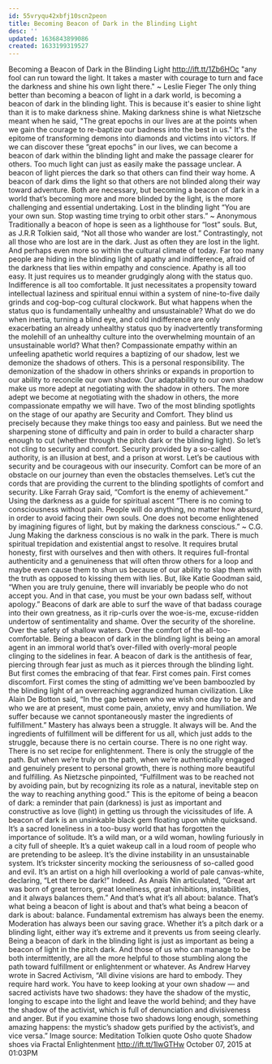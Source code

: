 ```yaml
---
id: 55vryqu42xbfj10scn2peon
title: Becoming Beacon of Dark in the Blinding Light
desc: ''
updated: 1636843899086
created: 1633199319527
---
```


Becoming a Beacon of Dark in the Blinding Light
http://ift.tt/1Zb6HOc
"any fool can run toward the light. It takes a master with courage to turn and face the darkness and shine his own light there." ~ Leslie Fieger The only thing better than becoming a beacon of light in a dark world, is becoming a beacon of dark in the blinding light. This is because it's easier to shine light than it is to make darkness shine. Making darkness shine is what Nietzsche meant when he said, "The great epochs in our lives are at the points when we gain the courage to re-baptize our badness into the best in us." It's the epitome of transforming demons into diamonds and victims into victors. If we can discover these “great epochs” in our lives, we can become a beacon of dark within the blinding light and make the passage clearer for others. Too much light can just as easily make the passage unclear. A beacon of light pierces the dark so that others can find their way home. A beacon of dark dims the light so that others are not blinded along their way toward adventure. Both are necessary, but becoming a beacon of dark in a world that’s becoming more and more blinded by the light, is the more challenging and essential undertaking. Lost in the blinding light “You are your own sun. Stop wasting time trying to orbit other stars.” ~ Anonymous Traditionally a beacon of hope is seen as a lighthouse for “lost” souls. But, as J.R.R Tolkien said, “Not all those who wander are lost.” Contrastingly, not all those who are lost are in the dark. Just as often they are lost in the light. And perhaps even more so within the cultural climate of today. Far too many people are hiding in the blinding light of apathy and indifference, afraid of the darkness that lies within empathy and conscience. Apathy is all too easy. It just requires us to meander grudgingly along with the status quo. Indifference is all too comfortable. It just necessitates a propensity toward intellectual laziness and spiritual ennui within a system of nine-to-five daily grinds and cog-bop-cog cultural clockwork. But what happens when the status quo is fundamentally unhealthy and unsustainable? What do we do when inertia, turning a blind eye, and cold indifference are only exacerbating an already unhealthy status quo by inadvertently transforming the molehill of an unhealthy culture into the overwhelming mountain of an unsustainable world? What then? Compassionate empathy within an unfeeling apathetic world requires a baptizing of our shadow, lest we demonize the shadows of others. This is a personal responsibility. The demonization of the shadow in others shrinks or expands in proportion to our ability to reconcile our own shadow. Our adaptability to our own shadow make us more adept at negotiating with the shadow in others. The more adept we become at negotiating with the shadow in others, the more compassionate empathy we will have. Two of the most blinding spotlights on the stage of our apathy are Security and Comfort. They blind us precisely because they make things too easy and painless. But we need the sharpening stone of difficulty and pain in order to build a character sharp enough to cut (whether through the pitch dark or the blinding light). So let’s not cling to security and comfort. Security provided by a so-called authority, is an illusion at best, and a prison at worst. Let’s be cautious with security and be courageous with our insecurity. Comfort can be more of an obstacle on our journey than even the obstacles themselves. Let’s cut the cords that are providing the current to the blinding spotlights of comfort and security. Like Farrah Gray said, “Comfort is the enemy of achievement.” Using the darkness as a guide for spiritual ascent “There is no coming to consciousness without pain. People will do anything, no matter how absurd, in order to avoid facing their own souls. One does not become enlightened by imagining figures of light, but by making the darkness conscious.” ~ C.G. Jung Making the darkness conscious is no walk in the park. There is much spiritual trepidation and existential angst to resolve. It requires brutal honesty, first with ourselves and then with others. It requires full-frontal authenticity and a genuineness that will often throw others for a loop and maybe even cause them to shun us because of our ability to slap them with the truth as opposed to kissing them with lies. But, like Katie Goodman said, “When you are truly genuine, there will invariably be people who do not accept you. And in that case, you must be your own badass self, without apology.” Beacons of dark are able to surf the wave of that badass courage into their own greatness, as it rip-curls over the woe-is-me, excuse-ridden undertow of sentimentality and shame. Over the security of the shoreline. Over the safety of shallow waters. Over the comfort of the all-too-comfortable. Being a beacon of dark in the blinding light is being an amoral agent in an immoral world that’s over-filled with overly-moral people clinging to the sidelines in fear. A beacon of dark is the antithesis of fear, piercing through fear just as much as it pierces through the blinding light. But first comes the embracing of that fear. First comes pain. First comes discomfort. First comes the sting of admitting we’ve been bamboozled by the blinding light of an overreaching aggrandized human civilization. Like Alain De Botton said, “In the gap between who we wish one day to be and who we are at present, must come pain, anxiety, envy and humiliation. We suffer because we cannot spontaneously master the ingredients of fulfillment.” Mastery has always been a struggle. It always will be. And the ingredients of fulfillment will be different for us all, which just adds to the struggle, because there is no certain course. There is no one right way. There is no set recipe for enlightenment. There is only the struggle of the path. But when we’re truly on the path, when we’re authentically engaged and genuinely present to personal growth, there is nothing more beautiful and fulfilling. As Nietzsche pinpointed, “Fulfillment was to be reached not by avoiding pain, but by recognizing its role as a natural, inevitable step on the way to reaching anything good.” This is the epitome of being a beacon of dark: a reminder that pain (darkness) is just as important and constructive as love (light) in getting us through the vicissitudes of life. A beacon of dark is an unsinkable black gem floating upon white quicksand. It’s a sacred loneliness in a too-busy world that has forgotten the importance of solitude. It’s a wild man, or a wild woman, howling furiously in a city full of sheeple. It’s a quiet wakeup call in a loud room of people who are pretending to be asleep. It’s the divine instability in an unsustainable system. It’s trickster sincerity mocking the seriousness of so-called good and evil. It’s an artist on a high hill overlooking a world of pale canvas-white, declaring, “Let there be dark!” Indeed. As Anaïs Nin articulated, “Great art was born of great terrors, great loneliness, great inhibitions, instabilities, and it always balances them.” And that’s what it’s all about: balance. That’s what being a beacon of light is about and that’s what being a beacon of dark is about: balance. Fundamental extremism has always been the enemy. Moderation has always been our saving grace. Whether it’s a pitch dark or a blinding light, either way it’s extreme and it prevents us from seeing clearly. Being a beacon of dark in the blinding light is just as important as being a beacon of light in the pitch dark. And those of us who can manage to be both intermittently, are all the more helpful to those stumbling along the path toward fulfillment or enlightenment or whatever. As Andrew Harvey wrote in Sacred Activism, “All divine visions are hard to embody. They require hard work. You have to keep looking at your own shadow — and sacred activists have two shadows: they have the shadow of the mystic, longing to escape into the light and leave the world behind; and they have the shadow of the activist, which is full of denunciation and divisiveness and anger. But if you examine those two shadows long enough, something amazing happens: the mystic’s shadow gets purified by the activist’s, and vice versa.” Image source: Meditation Tolkien quote Osho quote Shadow shoes
via Fractal Enlightenment http://ift.tt/1lwGTHw
October 07, 2015 at 01:03PM
